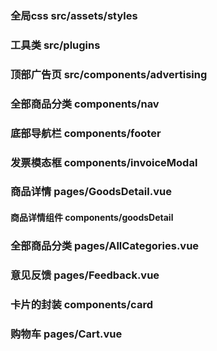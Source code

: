 ### 全局css src/assets/styles

### 工具类 src/plugins

### 顶部广告页 src/components/advertising

### 全部商品分类  components/nav

### 底部导航栏   components/footer

### 发票模态框  components/invoiceModal

### 商品详情   pages/GoodsDetail.vue

#### 商品详情组件  components/goodsDetail

### 全部商品分类  pages/AllCategories.vue

### 意见反馈 pages/Feedback.vue

### 卡片的封装  components/card

### 购物车    pages/Cart.vue


